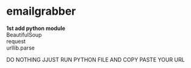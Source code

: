 # emailgrabber
**1st add python module**</BR>
BeautifulSoup </BR>
request</BR>
urllib.parse</BR>

DO NOTHING JJUST RUN PYTHON FILE AND COPY PASTE YOUR URL

